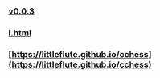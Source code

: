### [v0.0.3](https://github.com/littleflute/cchess0/edit/master/README.md)
### [i.html](cchess/i.html)
### [https://littleflute.github.io/cchess](https://littleflute.github.io/cchess)
